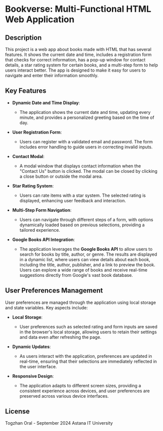 # Bookverse: Multi-Functional HTML Web Application

## Description
This project is a web app about books made with HTML that has several features. It shows the current date and time, includes a registration form that checks for correct information, has a pop-up window for contact details, a star rating system for certain books, and a multi-step form to help users interact better. The app is designed to make it easy for users to navigate and enter their information smoothly. 

## Key Features
- **Dynamic Date and Time Display**: 
  - The application shows the current date and time, updating every minute, and provides a personalized greeting based on the time of day.

- **User Registration Form**: 
  - Users can register with a validated email and password. The form includes error handling to guide users in correcting invalid inputs.

- **Contact Modal**: 
  - A modal window that displays contact information when the "Contact Us" button is clicked. The modal can be closed by clicking a close button or outside the modal area.

- **Star Rating System**: 
  - Users can rate items with a star system. The selected rating is displayed, enhancing user feedback and interaction.

- **Multi-Step Form Navigation**: 
  - Users can navigate through different steps of a form, with options dynamically loaded based on previous selections, providing a tailored experience.

- **Google Books API Integration**: 
  - The application leverages the **Google Books API** to allow users to search for books by title, author, or genre. The results are displayed in a dynamic list, where users can view details about each book, including the title, author, publisher, and a link to preview the book. Users can explore a wide range of books and receive real-time suggestions directly from Google's vast book database.

## User Preferences Management
User preferences are managed through the application using local storage and state variables. Key aspects include:

- **Local Storage**: 
  - User preferences such as selected rating and form inputs are saved in the browser's local storage, allowing users to retain their settings and data even after refreshing the page.

- **Dynamic Updates**: 
  - As users interact with the application, preferences are updated in real-time, ensuring that their selections are immediately reflected in the user interface.

- **Responsive Design**: 
  - The application adapts to different screen sizes, providing a consistent experience across devices, and user preferences are preserved across various device interfaces.


## License
Togzhan Oral - September 2024 
Astana IT University 

